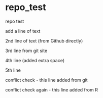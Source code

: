 # repo_test
repo test

add a line of text

2nd line of text (from Github directly)

3rd line from git site

4th line (added extra space)

5th line

conflict check - this line added from git

conflict check again - this line added from R
